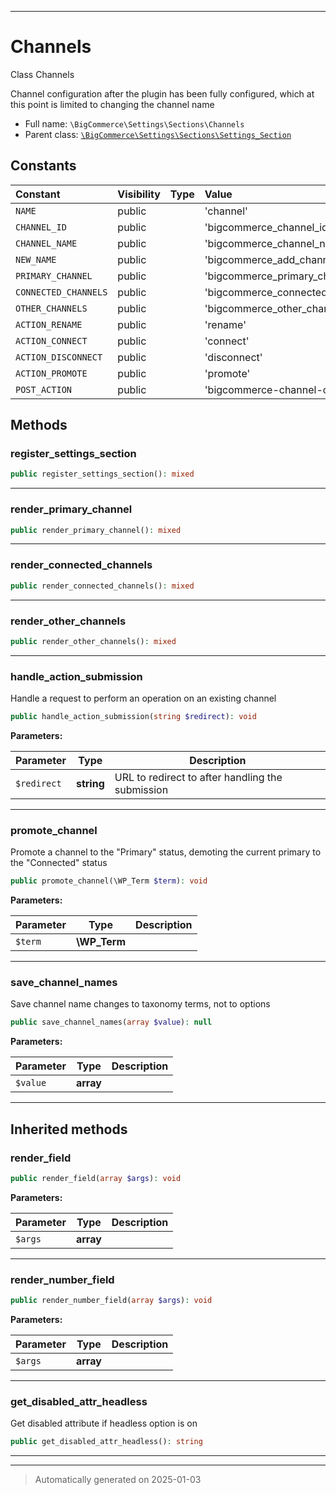 ***

# Channels

Class Channels

Channel configuration after the plugin has been fully configured,
which at this point is limited to changing the channel name

* Full name: `\BigCommerce\Settings\Sections\Channels`
* Parent class: [`\BigCommerce\Settings\Sections\Settings_Section`](./classes/BigCommerce/Settings/Sections/Settings_Section.md)


## Constants

| Constant | Visibility | Type | Value |
|:---------|:-----------|:-----|:------|
|`NAME`|public| |&#039;channel&#039;|
|`CHANNEL_ID`|public| |&#039;bigcommerce_channel_id&#039;|
|`CHANNEL_NAME`|public| |&#039;bigcommerce_channel_name&#039;|
|`NEW_NAME`|public| |&#039;bigcommerce_add_channel_name&#039;|
|`PRIMARY_CHANNEL`|public| |&#039;bigcommerce_primary_channel&#039;|
|`CONNECTED_CHANNELS`|public| |&#039;bigcommerce_connected_channels&#039;|
|`OTHER_CHANNELS`|public| |&#039;bigcommerce_other_channels&#039;|
|`ACTION_RENAME`|public| |&#039;rename&#039;|
|`ACTION_CONNECT`|public| |&#039;connect&#039;|
|`ACTION_DISCONNECT`|public| |&#039;disconnect&#039;|
|`ACTION_PROMOTE`|public| |&#039;promote&#039;|
|`POST_ACTION`|public| |&#039;bigcommerce-channel-operation&#039;|


## Methods


### register_settings_section



```php
public register_settings_section(): mixed
```












***

### render_primary_channel



```php
public render_primary_channel(): mixed
```












***

### render_connected_channels



```php
public render_connected_channels(): mixed
```












***

### render_other_channels



```php
public render_other_channels(): mixed
```












***

### handle_action_submission

Handle a request to perform an operation on an existing channel

```php
public handle_action_submission(string $redirect): void
```








**Parameters:**

| Parameter | Type | Description |
|-----------|------|-------------|
| `$redirect` | **string** | URL to redirect to after handling the submission |





***

### promote_channel

Promote a channel to the "Primary" status, demoting
the current primary to the "Connected" status

```php
public promote_channel(\WP_Term $term): void
```








**Parameters:**

| Parameter | Type | Description |
|-----------|------|-------------|
| `$term` | **\WP_Term** |  |





***

### save_channel_names

Save channel name changes to taxonomy terms, not to options

```php
public save_channel_names(array $value): null
```








**Parameters:**

| Parameter | Type | Description |
|-----------|------|-------------|
| `$value` | **array** |  |





***


## Inherited methods


### render_field



```php
public render_field(array $args): void
```








**Parameters:**

| Parameter | Type | Description |
|-----------|------|-------------|
| `$args` | **array** |  |





***

### render_number_field



```php
public render_number_field(array $args): void
```








**Parameters:**

| Parameter | Type | Description |
|-----------|------|-------------|
| `$args` | **array** |  |





***

### get_disabled_attr_headless

Get disabled attribute if headless option is on

```php
public get_disabled_attr_headless(): string
```












***


***
> Automatically generated on 2025-01-03
